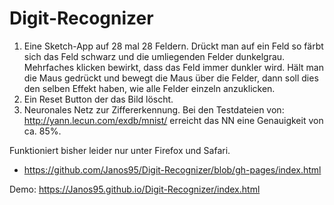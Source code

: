 # Digit-Recognizer

1. Eine Sketch-App auf 28 mal 28 Feldern. Drückt man auf ein Feld so färbt sich das Feld schwarz und die umliegenden Felder dunkelgrau. Mehrfaches klicken bewirkt, dass das Feld immer dunkler wird. Hält man die Maus gedrückt und bewegt die Maus über die Felder, dann soll dies den selben Effekt haben, wie alle Felder einzeln anzuklicken.
2. Ein Reset Button der das Bild löscht.
3. Neuronales Netz zur Ziffererkennung. Bei den Testdateien von: http://yann.lecun.com/exdb/mnist/ erreicht das NN eine Genauigkeit von ca. 85%.

Funktioniert bisher leider nur unter Firefox und Safari.


* https://github.com/Janos95/Digit-Recognizer/blob/gh-pages/index.html

Demo: https://Janos95.github.io/Digit-Recognizer/index.html
